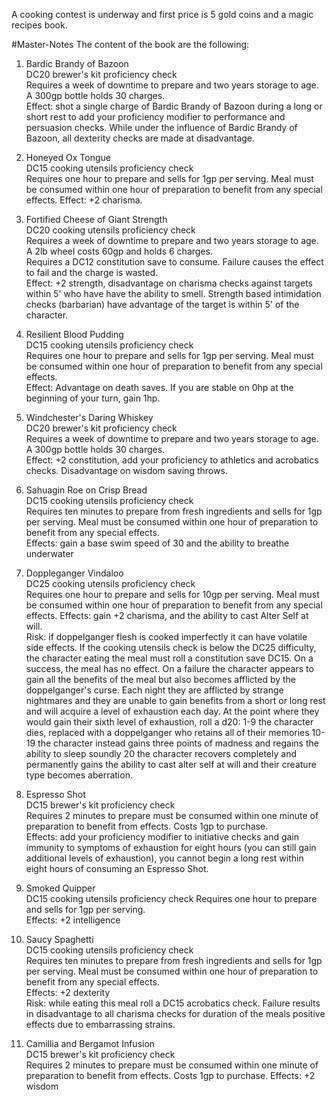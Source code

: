 A cooking contest is underway and first price is 5 gold coins and a magic recipes book.

#Master-Notes  The content of the book are the following:

1. Bardic Brandy of Bazoon  
    DC20 brewer's kit proficiency check  
    Requires a week of downtime to prepare and two years storage to age. A 300gp bottle holds 30 charges.  
    Effect: shot a single charge of Bardic Brandy of Bazoon during a long or short rest to add your proficiency modifier to performance and persuasion checks. While under the influence of Bardic Brandy of Bazoon, all dexterity checks are made at disadvantage.
    
2. Honeyed Ox Tongue  
    DC15 cooking utensils proficiency check  
    Requires one hour to prepare and sells for 1gp per serving. Meal must be consumed within one hour of preparation to benefit from any special effects. Effect: +2 charisma.
    
3. Fortified Cheese of Giant Strength  
    DC20 cooking utensils proficiency check  
    Requires a week of downtime to prepare and two years storage to age. A 2lb wheel costs 60gp and holds 6 charges.  
    Requires a DC12 constitution save to consume. Failure causes the effect to fail and the charge is wasted.  
    Effect: +2 strength, disadvantage on charisma checks against targets within 5' who have have the ability to smell. Strength based intimidation checks (barbarian) have advantage of the target is within 5' of the character.
    
4. Resilient Blood Pudding  
    DC15 cooking utensils proficiency check  
    Requires one hour to prepare and sells for 1gp per serving. Meal must be consumed within one hour of preparation to benefit from any special effects.  
    Effect: Advantage on death saves. If you are stable on 0hp at the beginning of your turn, gain 1hp.
    
5. Windchester's Daring Whiskey  
    DC20 brewer's kit proficiency check  
    Requires a week of downtime to prepare and two years storage to age. A 300gp bottle holds 30 charges.  
    Effect: +2 constitution, add your proficiency to athletics and acrobatics checks. Disadvantage on wisdom saving throws.
    
6. Sahuagin Roe on Crisp Bread  
    DC15 cooking utensils proficiency check  
    Requires ten minutes to prepare from fresh ingredients and sells for 1gp per serving. Meal must be consumed within one hour of preparation to benefit from any special effects.  
    Effects: gain a base swim speed of 30 and the ability to breathe underwater
    
7. Doppleganger Vindaloo  
    DC25 cooking utensils proficiency check  
    Requires one hour to prepare and sells for 10gp per serving. Meal must be consumed within one hour of preparation to benefit from any special effects. Effects: gain +2 charisma, and the ability to cast Alter Self at will.  
    Risk: if doppelganger flesh is cooked imperfectly it can have volatile side effects. If the cooking utensils check is below the DC25 difficulty, the character eating the meal must roll a constitution save DC15. On a success, the meal has no effect. On a failure the character appears to gain all the benefits of the meal but also becomes afflicted by the doppelganger's curse. Each night they are afflicted by strange nightmares and they are unable to gain benefits from a short or long rest and will acquire a level of exhaustion each day. At the point where they would gain their sixth level of exhaustion, roll a d20: 1-9 the character dies, replaced with a doppelganger who retains all of their memories 10-19 the character instead gains three points of madness and regains the ability to sleep soundly 20 the character recovers completely and permanently gains the ability to cast alter self at will and their creature type becomes aberration.
    
8. Espresso Shot  
    DC15 brewer's kit proficiency check  
    Requires 2 minutes to prepare must be consumed within one minute of preparation to benefit from effects. Costs 1gp to purchase.  
    Effects: add your proficiency modifier to initiative checks and gain immunity to symptoms of exhaustion for eight hours (you can still gain additional levels of exhaustion), you cannot begin a long rest within eight hours of consuming an Espresso Shot.
    
9. Smoked Quipper  
    DC15 cooking utensils proficiency check Requires one hour to prepare and sells for 1gp per serving.  
    Effects: +2 intelligence
    
10. Saucy Spaghetti  
    DC15 cooking utensils proficiency check  
    Requires ten minutes to prepare from fresh ingredients and sells for 1gp per serving. Meal must be consumed within one hour of preparation to benefit from any special effects.  
    Effects: +2 dexterity  
    Risk: while eating this meal roll a DC15 acrobatics check. Failure results in disadvantage to all charisma checks for duration of the meals positive effects due to embarrassing strains.
    
11. Camillia and Bergamot Infusion  
    DC15 brewer's kit proficiency check  
    Requires 2 minutes to prepare must be consumed within one minute of preparation to benefit from effects. Costs 1gp to purchase. Effects: +2 wisdom
